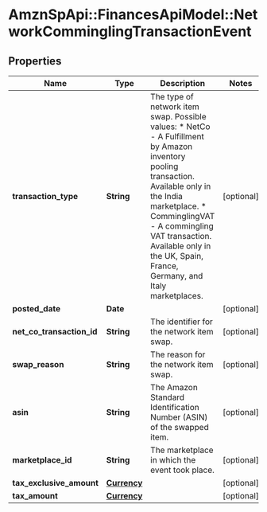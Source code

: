 # AmznSpApi::FinancesApiModel::NetworkComminglingTransactionEvent

## Properties
Name | Type | Description | Notes
------------ | ------------- | ------------- | -------------
**transaction_type** | **String** | The type of network item swap.  Possible values:  * NetCo - A Fulfillment by Amazon inventory pooling transaction. Available only in the India marketplace.  * ComminglingVAT - A commingling VAT transaction. Available only in the UK, Spain, France, Germany, and Italy marketplaces. | [optional] 
**posted_date** | **Date** |  | [optional] 
**net_co_transaction_id** | **String** | The identifier for the network item swap. | [optional] 
**swap_reason** | **String** | The reason for the network item swap. | [optional] 
**asin** | **String** | The Amazon Standard Identification Number (ASIN) of the swapped item. | [optional] 
**marketplace_id** | **String** | The marketplace in which the event took place. | [optional] 
**tax_exclusive_amount** | [**Currency**](Currency.md) |  | [optional] 
**tax_amount** | [**Currency**](Currency.md) |  | [optional] 

